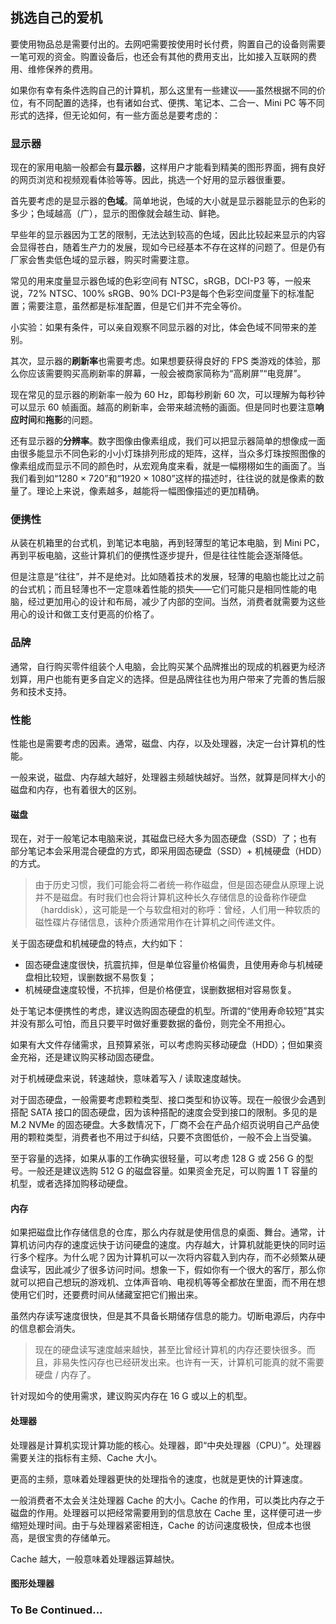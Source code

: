 ## 挑选自己的爱机

要使用物品总是需要付出的。去网吧需要按使用时长付费，购置自己的设备则需要一笔可观的资金。购置设备后，也还会有其他的费用支出，比如接入互联网的费用、维修保养的费用。

如果你有幸有条件选购自己的计算机，那么这里有一些建议——虽然根据不同的价位，有不同配置的选择，也有诸如台式、便携、笔记本、二合一、Mini PC 等不同形式的选择，但无论如何，有一些方面总是要考虑的：

### 显示器

现在的家用电脑一般都会有**显示器**，这样用户才能看到精美的图形界面，拥有良好的网页浏览和视频观看体验等等。因此，挑选一个好用的显示器很重要。

首先要考虑的是显示器的**色域**。简单地说，色域的大小就是显示器能显示的色彩的多少；色域越高（广），显示的图像就会越生动、鲜艳。

早些年的显示器因为工艺的限制，无法达到较高的色域，因此比较起来显示的内容会显得苍白，随着生产力的发展，现如今已经基本不存在这样的问题了。但是仍有厂家会售卖低色域的显示器，购买时需要注意。

常见的用来度量显示器色域的色彩空间有 NTSC，sRGB，DCI-P3 等，一般来说，72% NTSC、100% sRGB、90% DCI-P3是每个色彩空间度量下的标准配置；需要注意，虽然都是标准配置，但是它们并不完全等价。

小实验：如果有条件，可以亲自观察不同显示器的对比，体会色域不同带来的差别。

其次，显示器的**刷新率**也需要考虑。如果想要获得良好的 FPS 类游戏的体验，那么你应该需要购买高刷新率的屏幕，一般会被商家简称为“高刷屏”“电竞屏”。

现在常见的显示器的刷新率一般为 60 Hz，即每秒刷新 60 次，可以理解为每秒钟可以显示 60 帧画面。越高的刷新率，会带来越流畅的画面。但是同时也要注意**响应时间**和**拖影**的问题。

还有显示器的**分辨率**。数字图像由像素组成，我们可以把显示器简单的想像成一面由很多能显示不同色彩的小小灯珠排列形成的矩阵，这样，当众多灯珠按照图像的像素组成而显示不同的颜色时，从宏观角度来看，就是一幅栩栩如生的画面了。当我们看到如“1280 × 720”和“1920 × 1080”这样的描述时，往往说的就是像素的数量了。理论上来说，像素越多，越能将一幅图像描述的更加精确。

### 便携性

从装在机箱里的台式机，到笔记本电脑，再到轻薄型的笔记本电脑，到 Mini PC，再到平板电脑，这些计算机们的便携性逐步提升，但是往往性能会逐渐降低。

但是注意是“往往”，并不是绝对。比如随着技术的发展，轻薄的电脑也能比过之前的台式机；而且轻薄也不一定意味着性能的损失——它们可能只是相同性能的电脑，经过更加用心的设计和布局，减少了内部的空间。当然，消费者就需要为这些用心的设计和做工支付更高的价格了。

### 品牌

通常，自行购买零件组装个人电脑，会比购买某个品牌推出的现成的机器更为经济划算，用户也能有更多自定义的选择。但是品牌往往也为用户带来了完善的售后服务和技术支持。

### 性能

性能也是需要考虑的因素。通常，磁盘、内存，以及处理器，决定一台计算机的性能。

一般来说，磁盘、内存越大越好，处理器主频越快越好。当然，就算是同样大小的磁盘和内存，也有着很大的区别。

#### 磁盘

现在，对于一般笔记本电脑来说，其磁盘已经大多为固态硬盘（SSD）了；也有部分笔记本会采用混合硬盘的方式，即采用固态硬盘（SSD）+ 机械硬盘（HDD）的方式。

> 由于历史习惯，我们可能会将二者统一称作磁盘，但是固态硬盘从原理上说并不是磁盘。有时我们也会将计算机这种长久存储信息的设备称作硬盘（harddisk），这可能是一个与软盘相对的称呼：曾经，人们用一种软质的磁性碟片存储信息，该种介质通常用作在计算机之间传递文件。

关于固态硬盘和机械硬盘的特点，大约如下：

- 固态硬盘速度很快，抗震抗摔，但是单位容量价格偏贵，且使用寿命与机械硬盘相比较短，误删数据不易恢复；
- 机械硬盘速度较慢，不抗摔，但是价格便宜，误删数据相对容易恢复。

处于笔记本便携性的考虑，建议选购固态硬盘的机型。所谓的“使用寿命较短”其实并没有那么可怕，而且只要平时做好重要数据的备份，则完全不用担心。

如果有大文件存储需求，且预算紧张，可以考虑购买移动硬盘（HDD）；但如果资金充裕，还是建议购买移动固态硬盘。

对于机械硬盘来说，转速越快，意味着写入 / 读取速度越快。

对于固态硬盘，一般需要考虑颗粒类型、接口类型和协议等。现在一般很少会遇到搭配 SATA 接口的固态硬盘，因为该种搭配的速度会受到接口的限制。多见的是 M.2 NVMe 的固态硬盘。大多数情况下，厂商不会在产品介绍页说明自己产品使用的颗粒类型，消费者也不用过于纠结，只要不贪图低价，一般不会上当受骗。

至于容量的选择，如果从事的工作确实很轻量，可以考虑 128 G 或 256 G 的型号。一般还是建议选购 512 G 的磁盘容量。如果资金充足，可以购置 1 T 容量的机型，或者选择加购移动硬盘。

#### 内存

如果把磁盘比作存储信息的仓库，那么内存就是使用信息的桌面、舞台。通常，计算机访问内存的速度远快于访问硬盘的速度。内存越大，计算机就能更快的同时运行多个程序。为什么呢？因为计算机可以一次将内容载入到内存，而不必频繁从硬盘读写，因此减少了很多访问时间。想象一下，假如你有一个很大的客厅，那么你就可以把自己想玩的游戏机、立体声音响、电视机等等全都放在里面，而不用在想使用它们时，还要费时间从储藏室把它们搬出来。

虽然内存读写速度很快，但是其不具备长期储存信息的能力。切断电源后，内存中的信息都会消失。

> 现在的硬盘读写速度越来越快，甚至比曾经计算机的内存还要快很多。而且，非易失性闪存也已经研发出来。也许有一天，计算机可能真的就不需要硬盘 / 内存了。

针对现如今的使用需求，建议购买内存在 16 G 或以上的机型。

#### 处理器

处理器是计算机实现计算功能的核心。处理器，即“中央处理器（CPU）”。处理器需要关注的指标有主频、Cache 大小。

更高的主频，意味着处理器更快的处理指令的速度，也就是更快的计算速度。

一般消费者不太会关注处理器 Cache 的大小。Cache 的作用，可以类比内存之于磁盘的作用。处理器可以把经常需要用到的信息放在 Cache 里，这样便可进一步缩短处理时间。由于与处理器紧密相连，Cache 的访问速度极快，但成本也很高，是很宝贵的存储单元。

Cache 越大，一般意味着处理器运算越快。

#### 图形处理器

### To Be Continued...
